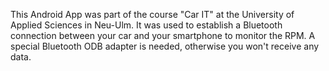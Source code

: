 This Android App was part of the course "Car IT" at the University of Applied Sciences in Neu-Ulm.
It was used to establish a Bluetooth connection between your car and your smartphone to monitor the RPM.
A special Bluetooth ODB adapter is needed, otherwise you won't receive any data.